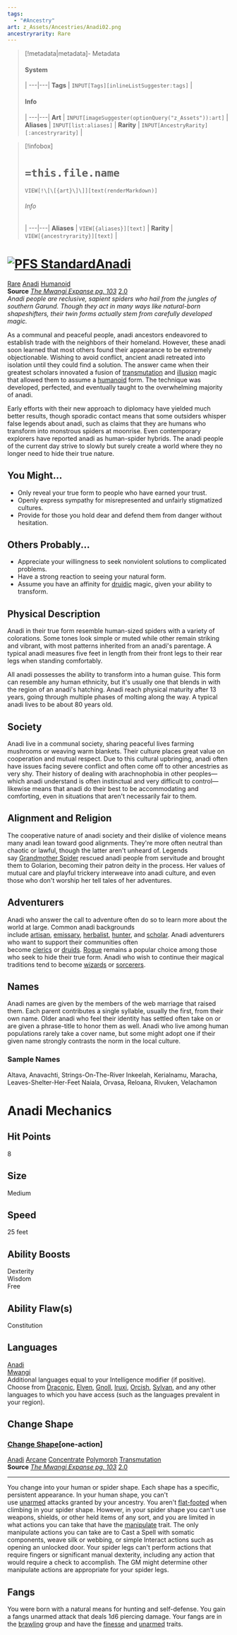 ```yaml
---
tags:
  - "#Ancestry"
art: z_Assets/Ancestries/Anadi02.png
ancestryrarity: Rare
---
```


> [!metadata|metadata]- Metadata 
> #### System
>  |
> ---|---|
> **Tags** | `INPUT[Tags][inlineListSuggester:tags]` |
> #### Info
>  |
> ---|---|
> **Art** | `INPUT[imageSuggester(optionQuery("z_Assets")):art]` |
> **Aliases** | `INPUT[list:aliases]` |
> **Rarity** | `INPUT[AncestryRarity][:ancestryrarity]` |

> [!infobox]
> # `=this.file.name`
> `VIEW[!\[\[{art}\]\]][text(renderMarkdown)]`
> ###### Info
>  |
> ---|---|
> **Aliases** | `VIEW[{aliases}][text]` |
> **Rarity** | `VIEW[{ancestryrarity}][text]` |

# [![PFS Standard](https://2e.aonprd.com/Images/Icons/PFS_Standard.png "PFS Standard")](https://2e.aonprd.com/PFS.aspx)[Anadi](https://2e.aonprd.com/Ancestries.aspx?ID=42)

[Rare](https://2e.aonprd.com/Traits.aspx?ID=137) [Anadi](https://2e.aonprd.com/Traits.aspx?ID=255) [Humanoid](https://2e.aonprd.com/Traits.aspx?ID=91)   
**Source** [_The Mwangi Expanse pg. 103_](https://2e.aonprd.com/Sources.aspx?ID=89) [2.0](https://2e.aonprd.com/Sources.aspx?ID=89)  
_Anadi people are reclusive, sapient spiders who hail from the jungles of southern Garund. Though they act in many ways like natural-born shapeshifters, their twin forms actually stem from carefully developed magic._  
  
As a communal and peaceful people, anadi ancestors endeavored to establish trade with the neighbors of their homeland. However, these anadi soon learned that most others found their appearance to be extremely objectionable. Wishing to avoid conflict, ancient anadi retreated into isolation until they could find a solution. The answer came when their greatest scholars innovated a fusion of [transmutation](https://2e.aonprd.com/Traits.aspx?ID=157) and [illusion](https://2e.aonprd.com/Traits.aspx?ID=92) magic that allowed them to assume a [humanoid](https://2e.aonprd.com/Traits.aspx?ID=91) form. The technique was developed, perfected, and eventually taught to the overwhelming majority of anadi.  
  
Early efforts with their new approach to diplomacy have yielded much better results, though sporadic contact means that some outsiders whisper false legends about anadi, such as claims that they are humans who transform into monstrous spiders at moonrise. Even contemporary explorers have reported anadi as human-spider hybrids. The anadi people of the current day strive to slowly but surely create a world where they no longer need to hide their true nature.

## You Might...

- Only reveal your true form to people who have earned your trust.
- Openly express sympathy for misrepresented and unfairly stigmatized cultures.
- Provide for those you hold dear and defend them from danger without hesitation.

## Others Probably...

- Appreciate your willingness to seek nonviolent solutions to complicated problems.
- Have a strong reaction to seeing your natural form.
- Assume you have an affinity for [druidic](https://2e.aonprd.com/Classes.aspx?ID=6) magic, given your ability to transform.

## Physical Description

Anadi in their true form resemble human-sized spiders with a variety of colorations. Some tones look simple or muted while other remain striking and vibrant, with most patterns inherited from an anadi's parentage. A typical anadi measures five feet in length from their front legs to their rear legs when standing comfortably.  
  
All anadi possesses the ability to transform into a human guise. This form can resemble any human ethnicity, but it's usually one that blends in with the region of an anadi's hatching. Anadi reach physical maturity after 13 years, going through multiple phases of molting along the way. A typical anadi lives to be about 80 years old.  

## Society

Anadi live in a communal society, sharing peaceful lives farming mushrooms or weaving warm blankets. Their culture places great value on cooperation and mutual respect. Due to this cultural upbringing, anadi often have issues facing severe conflict and often come off to other ancestries as very shy. Their history of dealing with arachnophobia in other peoples—which anadi understand is often instinctual and very difficult to control—likewise means that anadi do their best to be accommodating and comforting, even in situations that aren't necessarily fair to them.  

## Alignment and Religion

The cooperative nature of anadi society and their dislike of violence means many anadi lean toward good alignments. They're more often neutral than chaotic or lawful, though the latter aren't unheard of. Legends say [Grandmother Spider](https://2e.aonprd.com/Deities.aspx?ID=37) rescued anadi people from servitude and brought them to Golarion, becoming their patron deity in the process. Her values of mutual care and playful trickery interweave into anadi culture, and even those who don't worship her tell tales of her adventures.  

## Adventurers

Anadi who answer the call to adventure often do so to learn more about the world at large. Common anadi backgrounds include [artisan](https://2e.aonprd.com/Backgrounds.aspx?ID=4), [emissary](https://2e.aonprd.com/Backgrounds.aspx?ID=12), [herbalist](https://2e.aonprd.com/Backgrounds.aspx?ID=20), [hunter](https://2e.aonprd.com/Backgrounds.aspx?ID=22), and [scholar](https://2e.aonprd.com/Backgrounds.aspx?ID=36). Anadi adventurers who want to support their communities often become [clerics](https://2e.aonprd.com/Classes.aspx?ID=5) or [druids](https://2e.aonprd.com/Classes.aspx?ID=6). [Rogue](https://2e.aonprd.com/Classes.aspx?ID=10) remains a popular choice among those who seek to hide their true form. Anadi who wish to continue their magical traditions tend to become [wizards](https://2e.aonprd.com/Classes.aspx?ID=12) or [sorcerers](https://2e.aonprd.com/Classes.aspx?ID=11).  

## Names

Anadi names are given by the members of the web marriage that raised them. Each parent contributes a single syllable, usually the first, from their own name. Older anadi who feel their identity has settled often take on or are given a phrase-title to honor them as well. Anadi who live among human populations rarely take a cover name, but some might adopt one if their given name strongly contrasts the norm in the local culture.  

### Sample Names

Altava, Anavachti, Strings-On-The-River Inkeelah, Kerialnamu, Maracha, Leaves-Shelter-Her-Feet Naiala, Orvasa, Reloana, Rivuken, Velachamon

# Anadi Mechanics

## Hit Points

8  

## Size

Medium  

## Speed

25 feet  

## Ability Boosts

Dexterity  
Wisdom  
Free  

## Ability Flaw(s)

Constitution  

## Languages

[Anadi](https://2e.aonprd.com/Languages.aspx?ID=46)  
[Mwangi](https://2e.aonprd.com/Languages.aspx?ID=39)  
Additional languages equal to your Intelligence modifier (if positive). Choose from [Draconic](https://2e.aonprd.com/Languages.aspx?ID=2), [Elven](https://2e.aonprd.com/Languages.aspx?ID=4), [Gnoll](https://2e.aonprd.com/Traits.aspx?ID=219), [Iruxi](https://2e.aonprd.com/Languages.aspx?ID=32), [Orcish](https://2e.aonprd.com/Languages.aspx?ID=9), [Sylvan](https://2e.aonprd.com/Languages.aspx?ID=10), and any other languages to which you have access (such as the languages prevalent in your region).

## Change Shape

### [Change Shape](https://2e.aonprd.com/Actions.aspx?ID=730)[one-action]

[Anadi](https://2e.aonprd.com/Traits.aspx?ID=255) [Arcane](https://2e.aonprd.com/Traits.aspx?ID=11) [Concentrate](https://2e.aonprd.com/Traits.aspx?ID=32) [Polymorph](https://2e.aonprd.com/Traits.aspx?ID=127) [Transmutation](https://2e.aonprd.com/Traits.aspx?ID=157)   
**Source** [_The Mwangi Expanse pg. 103_](https://2e.aonprd.com/Sources.aspx?ID=89) [2.0](https://2e.aonprd.com/Sources.aspx?ID=89)

---

You change into your human or spider shape. Each shape has a specific, persistent appearance. In your human shape, you can't use [unarmed](https://2e.aonprd.com/Traits.aspx?ID=199) attacks granted by your ancestry. You aren't [flat-footed](https://2e.aonprd.com/Conditions.aspx?ID=16) when climbing in your spider shape. However, in your spider shape you can't use weapons, shields, or other held items of any sort, and you are limited in what actions you can take that have the [manipulate](https://2e.aonprd.com/Actions.aspx?ID=639) trait. The only manipulate actions you can take are to Cast a Spell with somatic components, weave silk or webbing, or simple Interact actions such as opening an unlocked door. Your spider legs can't perform actions that require fingers or significant manual dexterity, including any action that would require a check to accomplish. The GM might determine other manipulate actions are appropriate for your spider legs.

## Fangs

You were born with a natural means for hunting and self-defense. You gain a fangs unarmed attack that deals 1d6 piercing damage. Your fangs are in the [brawling](https://2e.aonprd.com/WeaponGroups.aspx?ID=4) group and have the [finesse](https://2e.aonprd.com/Traits.aspx?ID=179) and [unarmed](https://2e.aonprd.com/Traits.aspx?ID=199) traits.